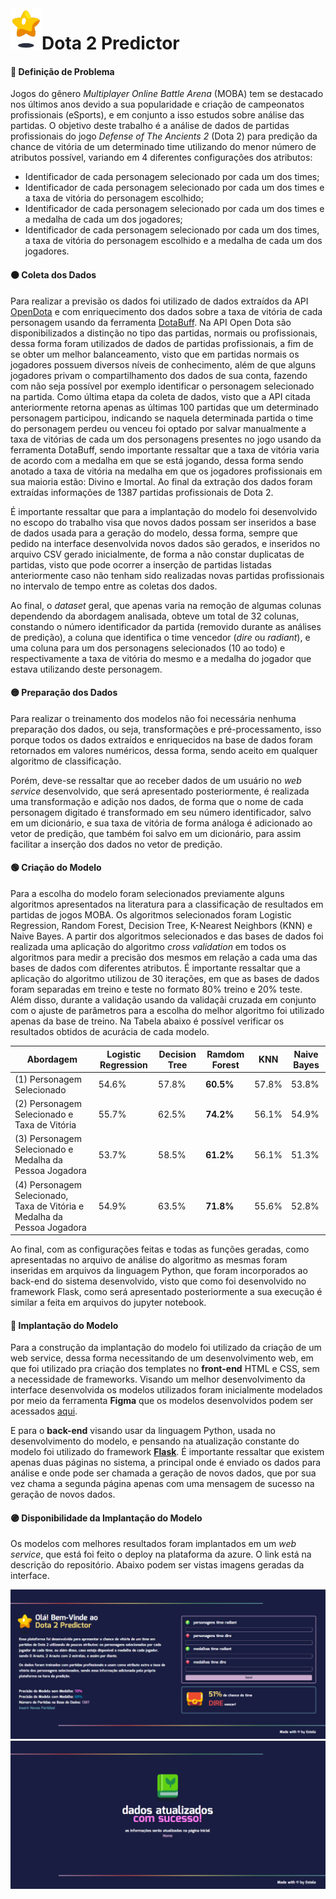 <img src="https://github.com/stardotwav/Dota2Predictor/blob/main/img/icone.png" width="50px" align="left" alt="Imagem de Estrela">
<h1>Dota 2 Predictor</h1>

#### 🔴 Definição de Problema
Jogos do gênero *Multiplayer Online Battle Arena* (MOBA) tem se destacado nos últimos anos devido a sua popularidade e criação de campeonatos profissionais (eSports), e em conjunto a isso estudos sobre análise das partidas. O objetivo deste trabalho é a análise de dados de partidas profissionais do jogo *Defense of The Ancients 2* (Dota 2) para predição da chance de vitória de um determinado time utilizando do menor número de atributos possível, variando em 4 diferentes configurações dos atributos:

- Identificador de cada personagem selecionado por cada um dos times;
- Identificador de cada personagem selecionado por cada um dos times e a taxa de vitória do personagem escolhido;
- Identificador de cada personagem selecionado por cada um dos times e a medalha de cada um dos jogadores;
- Identificador de cada personagem selecionado por cada um dos times, a taxa de vitória do personagem escolhido e a medalha de cada um dos jogadores.

#### 🟠 Coleta dos Dados
Para realizar a previsão os dados foi utilizado de dados extraídos da API [OpenDota](https://www.opendota.com/) e com enriquecimento dos dados sobre a taxa de vitória de cada personagem usando da ferramenta [DotaBuff](https://pt.dotabuff.com). Na API Open Dota são disponibilizados a distinção no tipo das partidas, normais ou profissionais, dessa forma foram utilizados de dados de partidas profissionais, a fim de se obter um melhor balanceamento, visto que em partidas normais os jogadores possuem diversos níveis de conhecimento, além de que alguns jogadores privam o compartilhamento dos dados de sua conta, fazendo com não seja possível por exemplo identificar o personagem selecionado na partida. Como última etapa da coleta de dados, visto que a API citada anteriormente retorna apenas as últimas 100 partidas que um determinado personagem participou, indicando se naquela determinada partida o time do personagem perdeu ou venceu foi optado por salvar manualmente a taxa de vitórias de cada um dos personagens presentes no jogo usando da ferramenta DotaBuff, sendo importante ressaltar que a taxa de vitória varia de acordo com a medalha em que se está jogando, dessa forma sendo anotado a taxa de vitória na medalha em que os jogadores profissionais em sua maioria estão: Divino e Imortal. Ao final da extração dos dados foram extraídas informações de 1387 partidas profissionais de Dota 2.

É importante ressaltar que para a implantação do modelo foi desenvolvido no escopo do trabalho visa que novos dados possam ser inseridos a base de dados usada para a geração do modelo, dessa forma, sempre que pedido na interface desenvolvida novos dados são gerados, e inseridos no arquivo CSV gerado inicialmente, de forma a não constar duplicatas de partidas, visto que pode ocorrer a inserção de partidas listadas anteriormente caso não tenham sido realizadas novas partidas profissionais no intervalo de tempo entre as coletas dos dados.

Ao final, o *dataset* geral, que apenas varia na remoção de algumas colunas dependendo da abordagem analisada, obteve um total de 32 colunas, constando o número identificador da partida (removido durante as análises de predição), a coluna que identifica o time vencedor (*dire* ou *radiant*), e uma coluna para um dos personagens selecionados (10 ao todo) e respectivamente a taxa de vitória do mesmo e a medalha do jogador que estava utilizando deste personagem.


#### 🟡 Preparação dos Dados
Para realizar o treinamento dos modelos não foi necessária nenhuma preparação dos dados, ou seja, transformações e pré-processamento, isso porque todos os dados extraídos e enriquecidos na base de dados foram retornados em valores numéricos, dessa forma, sendo aceito em qualquer algoritmo de classificação. 

Porém, deve-se ressaltar que ao receber dados de um usuário no *web service* desenvolvido, que será apresentado posteriormente, é realizada uma transformação e adição nos dados, de forma que o nome de cada personagem digitado é transformado em seu número identificador, salvo em um dicionário, e sua taxa de vitória de forma análoga é adicionado ao vetor de predição, que também foi salvo em um dicionário, para assim facilitar a inserção dos dados no vetor de predição.

#### 🟢 Criação do Modelo
Para a escolha do modelo foram selecionados previamente alguns algoritmos apresentados na literatura para a classificação de resultados em partidas de jogos MOBA. Os algoritmos selecionados foram Logistic Regression, Random Forest, Decision Tree, K-Nearest Neighbors (KNN) e Naive Bayes. A partir dos algoritmos selecionados e das bases de dados foi realizada uma aplicação do algoritmo *cross validation* em todos os algoritmos para medir a precisão dos mesmos em relação a cada uma das bases de dados com diferentes atributos. É importante ressaltar que a aplicação do algoritmo utilizou de 30 iterações, em que as bases de dados foram separadas em treino e teste no formato 80\% treino e 20\% teste. Além disso, durante a validação usando da validaçãi cruzada em conjunto com o ajuste de parâmetros para a escolha do melhor algoritmo foi utilizado apenas da base de treino. Na Tabela abaixo é possível verificar os resultados obtidos de acurácia de cada modelo. 

Abordagem  | Logistic Regression | Decision Tree | Ramdom Forest | KNN | Naive Bayes
--------- | ------ | ------ | ------ | ------ | ------
(1) Personagem Selecionado | 54.6\% | 57.8\% | **60.5\%** | 57.8\% | 53.8\%
(2) Personagem Selecionado e Taxa de Vitória | 55.7\% | 62.5\% | **74.2\%** | 56.1\% | 54.9\%
(3) Personagem Selecionado e Medalha da Pessoa Jogadora | 53.7\% | 58.5\% | **61.2\%** | 56.1\% | 51.3\%
(4) Personagem Selecionado, Taxa de Vitória e Medalha da Pessoa Jogadora | 54.9\% | 63.5\% | **71.8\%** | 55.6\% | 52.8\%

Ao final, com as configurações feitas e todas as funções geradas, como apresentadas no arquivo de análise do algoritmo as mesmas foram inseridas em arquivos da linguagem Python, que foram incorporados ao back-end do sistema desenvolvido, visto que como foi desenvolvido no framework Flask, como será apresentado posteriormente a sua execução é similar a feita em arquivos do jupyter notebook.

#### 🔵 Implantação do Modelo
Para a construção da implantação do modelo foi utilizado da criação de um web service, dessa forma necessitando de um desenvolvimento web, em que foi utilizado pra criação dos templates no **front-end** HTML e CSS, sem a necessidade de frameworks. Visando um melhor desenvolvimento da interface desenvolvida os modelos utilizados foram inicialmente modelados por meio da ferramenta **Figma** que os modelos desenvolvidos podem ser acessados [aqui](https://www.figma.com/file/8m0BbtTDQEJImw8tZmLBG0/Design-Twitts-League-of-Legends?type=design&node-id=0%3A1&t=N5HS2oQEgtKDhGDi-1).

E para o **back-end** visando usar da linguagem Python, usada no desenvolvimento do modelo, e pensando na atualização constante do modelo foi utilizado do framework **[Flask](https://flask.palletsprojects.com/en/2.3.x/)**. É importante ressaltar que existem apenas duas páginas no sistema, a principal onde é enviado os dados para análise e onde pode ser chamada a geração de novos dados, que por sua vez chama a segunda página apenas com uma mensagem de sucesso na geração de novos dados.

#### 🟣 Disponibilidade da Implantação do Modelo
Os modelos com melhores resultados foram implantados em um *web service*, que está foi feito o deploy na plataforma da azure. O link está na descrição do repositório. Abaixo podem ser vistas imagens geradas da interface.

<img src="https://github.com/stardotwav/Dota2Predictor/blob/main/img/telawebservice.png" alt="Captura de Tela Principal do Web Service">

<img src="https://github.com/stardotwav/Dota2Predictor/blob/main/img/atualizardadoswebservice.png" alt="Captura de Tela de Inserção de Novas Partidas na Base de Dados">